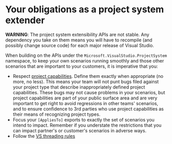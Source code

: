 Your obligations as a project system extender
=============================================

**WARNING**: The project system extensibility APIs are not stable. 
Any dependency you take on them means you will have to recompile 
(and possibly change source code) for each major release of Visual Studio.

When building on the APIs under the `Microsoft.VisualStudio.ProjectSystem` 
namespace, to keep your own scenarios running smoothly and those other 
scenarios that are important to your customers, it is imperative that you:

- Respect [project capabilities](about_project_capabilities.md). Define them exactly
  when appropriate (no more, no less). This means your team will not punt bugs
  filed against your project type that describe inappropriately defined project
  capabilities. These bugs may not cause problems in your scenarios, but 
  project capabilities are part of your public surface area and are very
  important to get right to avoid regressions in other teams' scenarios, and
  to ensure confidence to 3rd parties who use project capabilities as their
  means of recognizing project types.
- Focus your `[AppliesTo]` exports to exactly the set of scenarios you intend
  to impact. Remember if you understate the restrictions that you can impact
  partner's or customer's scenarios in adverse ways.
- Follow the [VS threading rules](threading_rules.md)
